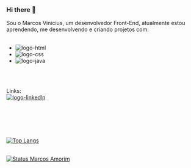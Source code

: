 ### Hi there :triangular_flag_on_post:

Sou o Marcos Vinicius, um desenvolvedor Front-End, atualmente estou aprendendo, me desenvolvendo e criando projetos com:
<br>
<br>
  - <img src="https://img.shields.io/badge/HTML5-E34F26?style=for-the-badge&logo=html5&logoColor=white" alt="logo-html">
  - <img src="https://img.shields.io/badge/CSS3-1572B6?style=for-the-badge&logo=css3&logoColor=white" alt="logo-css">
  - <img src="https://img.shields.io/badge/JavaScript-F7DF1E?style=for-the-badge&logo=javascript&logoColor=black" alt="logo-java">
  <br>
  <br>

Links:
<br>
<a href="https://www.linkedin.com/in/marcos-vinicius-amorim-dos-santos-b1324b2b3/"> <img src="https://img.shields.io/badge/LinkedIn-0077B5?style=for-the-badge&logo=linkedin&logoColor=white" alt="logo-linkedln"> </a>

<br>
<br>
<br>
<br>

[![Top Langs](https://github-readme-stats.vercel.app/api/top-langs/?username=marcosamorim10)](https://github.com/anuraghazra/github-readme-stats)
<br>
<br>

[![Status Marcos Amorim](https://github-readme-stats.vercel.app/api?username=marcosamorim10)](https://github.com/anuraghazra/github-readme-stats)



